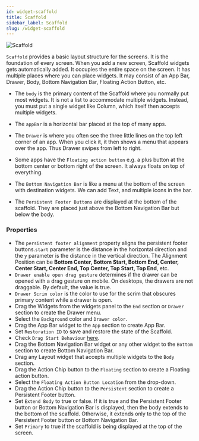 ```yaml
---
id: widget-scaffold
title: Scaffold
sidebar_label: Scaffold
slug: /widget-scaffold
---
```


![Scaffold](/img/Widget-Scaffold-1.png)

`Scaffold` provides a basic layout structure for the screens. It is the foundation of every screen. When you add a new screen, Scaffold widgets gets automatically added. It occupies the entire space on the screen. It has multiple places where you can place widgets.  It may consist of an App Bar, Drawer, Body, Bottom Navigation Bar, Floating Action Button, etc.

* The `body` is the primary content of the Scaffold where you normally put most widgets. It is not a list to accommodate multiple widgets. Instead, you must put a single widget like Column, which itself then accepts multiple widgets.

* The `appBar` is a horizontal bar placed at the top of many apps.

* The `Drawer` is where you often see the three little lines on the top left corner of an app. When you click it, it then shows a menu that appears over the app. Thus Drawer swipes from left to right.

* Some apps have the `Floating action button` e.g. a plus button at the bottom center or bottom right of the screen. It always floats on top of everything.

* The `Bottom Navigation Bar` is like a menu at the bottom of the screen with destination widgets. We can add Text, and multiple icons in the bar.

* The `Persistent Footer Buttons` are displayed at the bottom of the scaffold. They are placed just above the Bottom Navigation Bar but below the body.

###  Properties

* The `persistent footer alignment` property aligns the persistent footer buttons.`start` parameter is the distance in the horizontal direction and the `y` parameter is the distance in the vertical direction. The Alignment Position can be **Bottom Center, Bottom Start, Bottom End, Center, Center Start, Center End, Top Center, Top Start, Top End**, etc.
* `Drawer enable open drag gesture` determines if the drawer can be opened with a drag gesture on mobile. On desktops, the drawers are not draggable. By default, the value is true.
* `Drawer Scrim color` is the color to use for the scrim that obscures primary content while a drawer is open.
* Drag the Widgets from the widgets panel to the `End` section or `Drawer` section to create the Drawer menu.
* Select the `Background` color and `Drawer color`.
* Drag the App Bar widget to the `App` section to create App Bar.
* Set `Restoration ID` to save and restore the state of the Scaffold.
* Check `Drag Start Behaviour` [here](https://api.flutter.dev/flutter/material/Scaffold/drawerDragStartBehavior.html).
* Drag the Bottom Navigation Bar widget or any other widget to the `Bottom` section to create Bottom Navigation Bar.
* Drag any Layout widget that accepts multiple widgets to the `Body` section.
* Drag the Action Chip button to the `Floating` section to create a Floating action button.
* Select the `Floating Action Button Location` from the drop-down.
* Drag the Action Chip button to the `Persistent` section to create a Persistent Footer button.
* Set `Extend Body` to true or false. If it is true and the Persistent Footer button or Bottom Navigation Bar is displayed, then the body extends to the bottom of the scaffold. Otherwise, it extends only to the top of the Persistent Footer button or Bottom Navigation Bar.
* Set `Primary` to true if the scaffold is being displayed at the top of the screen.